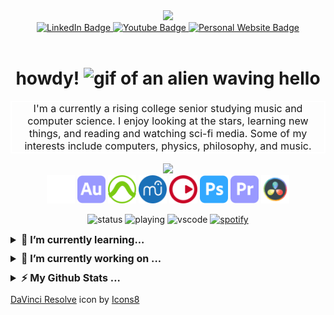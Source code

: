 <div id="heading" align="center">
  <img src="https://media.giphy.com/media/JZ40cnfnN11KycrvMF/giphy.gif" width="200">
  <div id="badges">
    <a href="https://linkedin.com/in/aiden-benton">
      <img src="https://img.shields.io/badge/LinkedIn-blue?logo=linkedin&logoColor=white&style=flat" alt="LinkedIn Badge">
    </a>
    <a href="https://youtube.com/@aiden-b">
       <img src="https://img.shields.io/badge/YouTube-red?style=flat&logo=youtube&logoColor=white" alt="Youtube Badge"/>
    </a>
    <a href="https://aidenbentonmusic.com">
      <img src="https://img.shields.io/badge/Personal Site-gre?style=flat&logo=applemusic&logoColor=white" alt="Personal Website Badge">
    </a>
    </div>
    <img src="https://komarev.com/ghpvc/?username=into-the-beans&style=flat-square&color=ff00ff" alt=""/>
    <h1>
        howdy!
        <img src="https://media.giphy.com/media/qlOso7alCUTiAX7aG5/giphy.gif" height="80" alt="gif of an alien waving hello">
    </h1>
    <p style="font-size: 12pt; border: 2px solid white;">I'm a currently a rising college senior studying music and computer science. I enjoy looking at the stars, learning new things, and reading and watching sci-fi media. Some of my interests include computers, physics, philosophy, and music.</p>
</div>

<div id="icons" align="center">
  <div id="rowone">
<img src="https://skillicons.dev/icons?i=java,eclipse,gradle,cpp,python,wordpress,html,css,php,mysql,vscode,linux,md,latex&theme=dark">
  </div>
  <div id="rowtwo">
<img src="./icons/abletonlive.svg" style="height: 45px; width: auto;">
<img src="./icons/adobeaudition.svg" style="height: 45px; width: auto;">
<img src="./icons/protools.svg" style="height: 45px; width: auto;">
<img src="./icons/musescore.svg" style="height: 45px; width: auto;">
<img src="./icons/steinberg.svg" style="height: 45px; width: auto;">
<img src="./icons/adobephotoshop.svg" style="height: 45px; width: auto;">
<img src="./icons/adobepremierepro.svg" style="height: 45px; width: auto;">
<img src="./icons/davinciresolve.svg" style="height: 45px; width: auto;">
  </div>
</div>

<div id="activity" align="center">
  
![status](https://nocache.advaith.workers.dev?url=https://img.shields.io/endpoint?url=https://dev.discordprofiles.me/api/badge/status/544658159038627875?simple=true)
![playing](https://nocache.advaith.workers.dev?url=https://img.shields.io/endpoint?url=https://dev.discordprofiles.me/api/badge/playing/544658159038627875)
![vscode](https://nocache.advaith.workers.dev?url=https://img.shields.io/endpoint?url=https://dev.discordprofiles.me/api/badge/vscode/544658159038627875)
[![spotify](https://nocache.advaith.workers.dev?url=https://img.shields.io/endpoint?url=https://dev.discordprofiles.me/api/badge/spotify/544658159038627875)](https://dev.discordprofiles.me/openspotify/544658159038627875)

  </div>

<details>
  <summary style="font-size: 12pt; margin-bottom: 10px;"><b>🌱 I’m currently learning...</b></summary><br>

![freeCodeCamp points](https://img.shields.io/freecodecamp/points/intothebeans?color=09265b&logo=freecodecamp&style=flat-square)

[![Learning](https://skillicons.dev/icons?i=js,ts,css,html&theme=dark)](https://skillicons.dev)

I am currently taking the [Responsive Web Design](https://www.freecodecamp.org/learn/2022/responsive-web-design/) course on [freeCodeCamp](https://www.freecodecamp.org/) to further my web development skills. I am also getting my hands dirty with TypeScript by trying my hand at making an [Obsidian](https://obsidian.md) plugin. Check it out [here](https://github.com/into-the-beans/obsidian-settings-sync)!

</details>
<details>
  <summary style="font-size: 12pt; margin-bottom: 10px;"><b>🔭 I’m currently working on ...</b></summary><br>

Creating an [Obsidian](https://obsidian.md) plugin to sync settings across devices. Check it out [here](https://github.com/into-the-beans/obsidian-settings-sync)!

![GitHub last commit](https://img.shields.io/github/last-commit/into-the-beans/obsidian-settings-sync)
![GitHub top language](https://img.shields.io/github/languages/top/into-the-beans/obsidian-settings-sync)
![GitHub repo size](https://img.shields.io/github/repo-size/into-the-beans/obsidian-settings-sync?color=blueviolet)
![License](https://img.shields.io/github/license/into-the-beans/obsidian-settings-sync?color=orange)

</details>

<details>
  <summary style="font-size: 12pt; margin-bottom: 10px;"><b>⚡ My Github Stats ...</b></summary><br>

  <a href="#">![Github stats](https://github-readme-stats.vercel.app/api?username=into-the-beans&theme=onedark&count_private=true&hide_border=true&line_height=20)</a>
  <a href="#">![Top Langs](https://github-readme-stats.vercel.app/api/top-langs/?username=into-the-beans&layout=compact&theme=onedark&count_private=true&hide_border=true)</a>

</details>

<footer>
<a target="_blank" href="https://icons8.com/icon/40604/davinci-resolve">DaVinci Resolve</a> icon by <a target="_blank" href="https://icons8.com">Icons8</a>
</footer>
